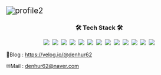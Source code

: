 <img src="https://user-images.githubusercontent.com/63595768/107858821-8831df00-6e79-11eb-86a1-ebf8d631e6a7.png" alt="profile2" style="zoom:150%;" />

### 

<h3 align="center">🛠 Tech Stack 🛠</h3>

<p align="center">
  <img src="https://img.shields.io/badge/Python-3766AB?style=flat-square&logo=Python&logoColor=white"/></a>&nbsp
<img src="https://img.shields.io/badge/Flask-A4A4A4?style=flat-square&logo=Flask&logoColor=white"/></a>&nbsp
<img src="https://img.shields.io/badge/Pytorch-3766AB?style=flat-square&logo=Pytorch&logoColor=white"/></a>&nbsp 
<img src="https://img.shields.io/badge/Java-8A4B08?style=flat-square&logo=Java&logoColor=white"/></a>&nbsp 
<img src="https://img.shields.io/badge/Mysql-086A87?style=flat-square&logo=MySql&logoColor=white"/></a>&nbsp 
<img src="https://img.shields.io/badge/Kotlin-FF0000?style=flat-square&logo=Kotlin&logoColor=white"/></a>&nbsp
<img src="https://img.shields.io/badge/Android-04B431?style=flat-square&logo=Android&logoColor=white"/></a>&nbsp
<img src="https://img.shields.io/badge/C-A8B9CC?style=flat-square&logo=C&logoColor=white"/></a>&nbsp 
<img src="https://img.shields.io/badge/Firebase-B18904?style=flat-square&logo=Firebase&logoColor=white"/></a>&nbsp
<img src="https://img.shields.io/badge/JavaScript-F7DF1E?style=flat-square&logo=JavaScript&logoColor=white"/>&nbsp
<img src="https://img.shields.io/badge/Node.js-339933?style=flat-square&logo=Node.js&logoColor=white"/>&nbsp
<img src="https://img.shields.io/badge/Dart-0175C2?style=flat-square&logo=Dart&logoColor=white"/>&nbsp
<img src="https://img.shields.io/badge/Flutter-02569B?style=flat-square&logo=Flutter&logoColor=white"/>
</p>


📂Blog : https://velog.io/@denhur62

✉Mail : denhur62@naver.com

